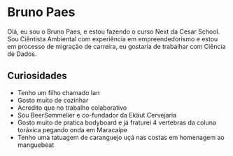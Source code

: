 # Bruno Paes

Olá, eu sou o Bruno Paes, e estou fazendo o curso Next da Cesar School. Sou Ciêntista Ambiental com experiência em empreendedorismo e estou em processo de migração de carreira, eu gostaria de trabalhar com Ciência de Dados.

## Curiosidades

* Tenho um filho chamado Ian
* Gosto muito de cozinhar
* Acredito que no trabalho colaborativo
* Sou BeerSommelier e co-fundador da Ekäut Cervejaria
* Gosto muito de pratica bodyboard e já fraturei 4 vertebras da coluna toráxica pegando onda em Maracaípe
* Tenho uma tatuagem de caranguejo uçá nas costas em homenagem ao manguebeat